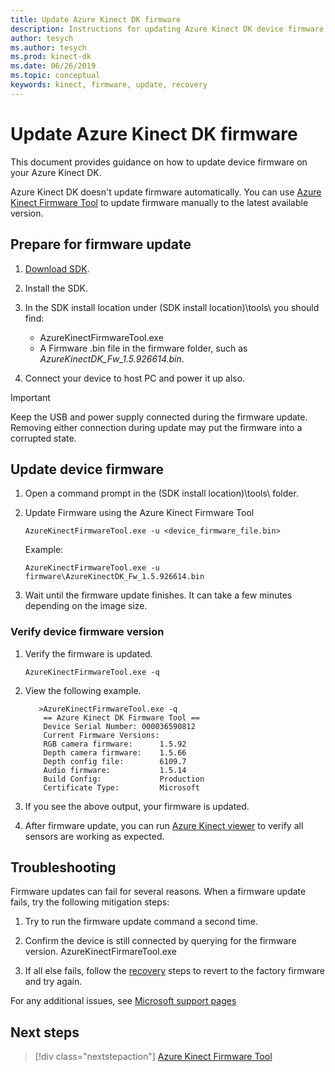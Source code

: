 ```yaml
---
title: Update Azure Kinect DK firmware
description: Instructions for updating Azure Kinect DK device firmware
author: tesych
ms.author: tesych
ms.prod: kinect-dk
ms.date: 06/26/2019
ms.topic: conceptual
keywords: kinect, firmware, update, recovery
---
```


# Update Azure Kinect DK firmware

This document provides guidance on how to update device firmware on your Azure Kinect DK.

Azure Kinect DK doesn't update firmware automatically. You can use [Azure Kinect Firmware Tool](azure-kinect-firmware-tool.md) to update firmware manually to the latest available version.

## Prepare for firmware update

1. [Download SDK](sensor-sdk-download.md).
2. Install the SDK.
3. In the SDK install location under (SDK install location)\tools\ you should find:

    - AzureKinectFirmwareTool.exe
    - A Firmware .bin file in the firmware folder, such as *AzureKinectDK_Fw_1.5.926614.bin*.

4. Connect your device to host PC and power it up also.

> [!IMPORTANT]
> Keep the USB and power supply connected during the firmware update. Removing either connection during update may put the firmware into a corrupted state.

## Update device firmware

1. Open a command prompt in the (SDK install location)\tools\ folder.
2. Update Firmware using the Azure Kinect Firmware Tool

    `AzureKinectFirmwareTool.exe -u <device_firmware_file.bin>`

    Example:

    `AzureKinectFirmwareTool.exe -u firmware\AzureKinectDK_Fw_1.5.926614.bin`

3. Wait until the firmware update finishes. It can take a few minutes depending on the image size.

### Verify device firmware version

1. Verify the firmware is updated.

    `AzureKinectFirmwareTool.exe -q`

2. View the following example.

    ```
       >AzureKinectFirmwareTool.exe -q
        == Azure Kinect DK Firmware Tool ==
        Device Serial Number: 000036590812
        Current Firmware Versions:
        RGB camera firmware:      1.5.92
        Depth camera firmware:    1.5.66
        Depth config file:        6109.7
        Audio firmware:           1.5.14
        Build Config:             Production
        Certificate Type:         Microsoft
    ```

3. If you see the above output, your firmware is updated.

4. After firmware update, you can run [Azure Kinect viewer](azure-kinect-viewer.md) to verify all sensors are working as expected.

## Troubleshooting

Firmware updates can fail for several reasons. When a firmware update fails, try the following mitigation steps:

1. Try to run the firmware update command a second time.

2. Confirm the device is still connected by querying for the firmware version.        AzureKinectFirmareTool.exe

3. If all else fails, follow the [recovery](https://support.microsoft.com/help/4494277/reset-azure-kinect-dk) steps to revert to the factory firmware and try again.

For any additional issues, see [Microsoft support pages](http://aka.ms/kinectsupport)

## Next steps

> [!div class="nextstepaction"]
>[Azure Kinect Firmware Tool](azure-kinect-firmware-tool.md)